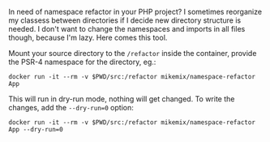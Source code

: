 In need of namespace refactor in your PHP project? I sometimes reorganize my classess between directories if I decide new directory structure is needed. I don't want to change the namespaces and imports in all files though, because I'm lazy. Here comes this tool.

Mount your source directory to the `/refactor` inside the container, provide the PSR-4 namespace for the directory, eg.:

    docker run -it --rm -v $PWD/src:/refactor mikemix/namespace-refactor App

This will run in dry-run mode, nothing will get changed. To write the changes, add the `--dry-run=0` option:

    docker run -it --rm -v $PWD/src:/refactor mikemix/namespace-refactor App --dry-run=0
